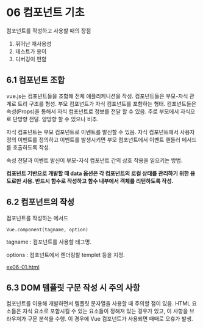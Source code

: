 # 06 컴포넌트 기초

컴포넌트를 작성하고 사용할 때의 장점

1. 뛰어난 재사용성
2. 테스트가 용이
3. 디버깅이 편함

## 6.1 컴포넌트 조합

vue.js는 컴포넌트들을 조합해 전체 애플리케니션을 작성. 컴포넌트들은 부모-자식 관계로 트리 구조를 형성. 부모 컴포넌트가 자식 컴포넌트를 포함하는 형태. 컴포넌트들은 속성(Props)을 통해서 자식 컴포넌트로 정보를 전달 할 수 있음.  주로 부모에서 자식으로 단방향 전달. 양방향 할 수 있으나 비추.

자식 컴포넌트는 부모 컴포넌트로 이벤트를 발신할 수 있음. 자식 컴포넌트에서 사용자 정의 이벤트를 정의하고 이벤트를 발생시키면 부모 컴포넌트에서 이벤트 핸들러 메서드를 호출하도록 작성.

속성 전달과 이벤트 발신이 부모-자식 컴포넌트 간의 상호 작용을 일으키는 방법.

**컴포넌트 기반으로 개발할 때 data 옵션은 각 컴포넌트의 로컬 상태를 관리하기 위한 용도로만 사용. 반드시 함수로 작성하고 함수 내부에서 객체를 리턴하도록 작성.**

## 6.2 컴포넌트의 작성

컴포넌트를 작성하는 메서드

`Vue.component(tagname, option)`

tagname : 컴포넌트를 사용할 태그명.

options : 컴포넌트에서 렌더링할 templet 등을 지정.

[ex06-01.html](https://cho-i.github.io/Vue-Quick-Start/06/ex06-01.html)

## 6.3 DOM 템플릿 구문 작성 시 주의 사항

컴포넌트를 이용해 개발하면서 템플릿 문자열을 사용할 때 주의할 점이 있음. HTML 요소들은 자식 요소로 포함시킬 수 있는 요소들이 정해져 있는 경우가 있고, 이 사항을 브라우저가 구문 분석을 수행. 이 경우에 Vue 컴포넌트가 사용되면 때때로 오휴가 발생.